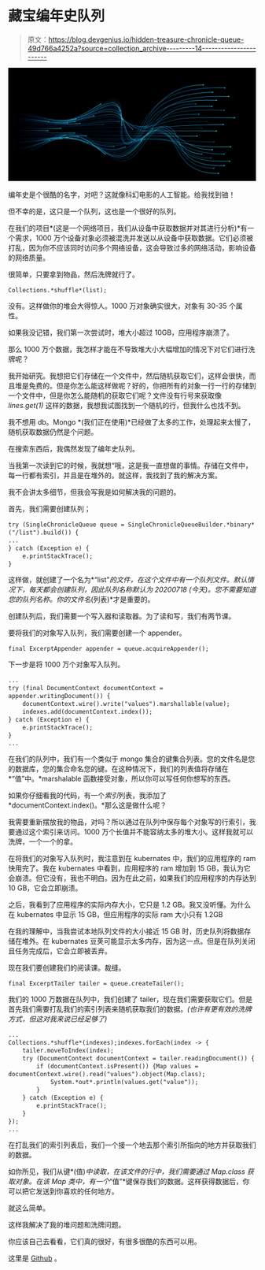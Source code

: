 # 藏宝编年史队列

> 原文：<https://blog.devgenius.io/hidden-treasure-chronicle-queue-49d766a4252a?source=collection_archive---------14----------------------->

![](img/24ad1f710f012df15cdb6c2739942051.png)

编年史是个很酷的名字，对吧？这就像科幻电影的人工智能。给我找到铀！

但不幸的是，这只是一个队列，这也是一个很好的队列。

在我们的项目*(这是一个网络项目，我们从设备中获取数据并对其进行分析)*有一个需求，1000 万个设备对象必须被混洗并发送以从设备中获取数据。它们必须被打乱，因为你不应该同时访问多个网络设备，这会导致过多的网络活动，影响设备的网络质量。

很简单，只要拿到物品，然后洗牌就行了。

```
Collections.*shuffle*(list);
```

没有。这样做你的堆会大得惊人。1000 万对象确实很大，对象有 30-35 个属性。

如果我没记错，我们第一次尝试时，堆大小超过 10GB，应用程序崩溃了。

那么 1000 万个数据，我怎样才能在不导致堆大小大幅增加的情况下对它们进行洗牌呢？

我开始研究。我想把它们存储在一个文件中，然后随机获取它们，这样会很快，而且堆是免费的。但是你怎么能这样做呢？好的，你把所有的对象一行一行的存储到一个文件中，但是你怎么能随机的获取它们呢？文件没有行号来获取像 *lines.get(1)* 这样的数据，我想我试图找到一个随机的行，但我什么也找不到。

我不想用 db。Mongo *(我们正在使用)*已经做了太多的工作，处理起来太慢了，随机获取数据仍然是个问题。

在搜索东西后，我偶然发现了编年史队列。

当我第一次读到它的时候，我就想“哦，这是我一直想做的事情。存储在文件中，每一行都有索引，并且是在堆外的。就这样，我找到了我的解决方案。

我不会讲太多细节，但我会写我是如何解决我的问题的。

首先，我们需要创建队列；

```
try (SingleChronicleQueue queue = SingleChronicleQueueBuilder.*binary*("/list").build()) {
...
} catch (Exception e) {
    e.printStackTrace();
}
```

这样做，就创建了一个名为*“list”*的文件，在这个文件中有一个队列文件。默认情况下，每天都会创建队列，因此队列名称默认为 20200718 *(今天)*。您不需要知道您的队列名称。你的文件名*(列表)*才是重要的。

创建队列后，我们需要一个写入器和读取器。为了读和写，我们有两节课。

要将我们的对象写入队列，我们需要创建一个 appender。

```
final ExcerptAppender appender = queue.acquireAppender();
```

下一步是将 1000 万个对象写入队列。

```
...
try (final DocumentContext documentContext = appender.writingDocument()) {
    documentContext.wire().write("values").marshallable(value);
    indexes.add(documentContext.index());
} catch (Exception e) {
    e.printStackTrace();
}
...
```

在我们的队列中，我们有一个类似于 mongo 集合的键集合列表。您的文件名是您的数据库，您的集合命名您的键。在这种情况下，我们的列表值将存储在*“值”中。*marshalable 函数接受对象，所以你可以写任何你想写的东西。

如果你仔细看我的代码，有一个*索引*列表，我添加了 *documentContext.index()。*那么这是做什么呢？

我需要重新摆放我的物品，对吗？所以通过在队列中保存每个对象写的行索引，我要通过这个索引来访问。1000 万个长值并不能容纳太多的堆大小。这样我就可以洗牌，一个一个的拿。

在将我们的对象写入队列时，我注意到在 kubernates 中，我们的应用程序的 ram 快用完了。我在 kubernates 中看到，应用程序的 ram 增加到 15 GB，我认为它会崩溃。但它没有，我也不明白。因为在此之前，如果我们的应用程序的内存达到 10 GB，它会立即崩溃。

之后，我看到了应用程序的实际内存大小，它只是 1.2 GB。我又没听懂。为什么在 kubernates 中显示 15 GB，但应用程序的实际 ram 大小只有 1.2GB

在我的理解中，当我尝试本地队列文件的大小接近 15 GB 时，历史队列将数据存储在堆外。在 kubernates 豆荚可能显示太多内存，因为这一点。但是在队列关闭且任务完成后，它会立即被丢弃。

现在我们要创建我们的阅读课。裁缝。

```
final ExcerptTailer tailer = queue.createTailer();
```

我们的 1000 万数据在队列中，我们创建了 tailer，现在我们需要获取它们。但是首先我们需要打乱我们的索引列表来随机获取我们的数据。*(也许有更有效的洗牌方式，但这对我来说已经足够了)*

```
...
Collections.*shuffle*(indexes);indexes.forEach(index -> {
    tailer.moveToIndex(index);
    try (DocumentContext documentContext = tailer.readingDocument()) {
        if (documentContext.isPresent()) {Map values = documentContext.wire().read("values").object(Map.class);
            System.*out*.println(values.get("value"));
        }
    } catch (Exception e) {
        e.printStackTrace();
    }
});
...
```

在打乱我们的索引列表后，我们一个接一个地去那个索引所指向的地方并获取我们的数据。

如你所见，我们从键*(值)*中读取，在该文件的行中，我们需要通过 Map.class 获取对象。在该 Map 类中，有一个*“值”*键保存我们的数据。这样获得数据后，你可以把它发送到你喜欢的任何地方。

就这么简单。

这样我解决了我的堆问题和洗牌问题。

你应该自己去看看，它们真的很好，有很多很酷的东西可以用。

这里是 [Github](https://github.com/OpenHFT/Chronicle-Queue) 。